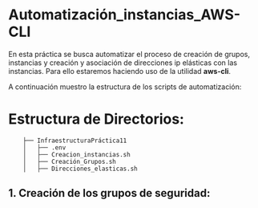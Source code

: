 # Automatización_instancias_AWS-CLI

En esta práctica se busca automatizar el proceso de creación de grupos, instancias y creación y asociación de direcciones ip elásticas con las instancias.
Para ello estaremos haciendo uso de la utilidad **aws-cli**.

A continuación muestro la estructura de los scripts de automatización:

 # Estructura de Directorios:

```
    ├── InfraestructuraPráctica11
    │   ├── .env
    │   ├── Creacion_instancias.sh
    │   ├── Creación_Grupos.sh
    │   ├── Direcciones_elasticas.sh

```
 ## 1. Creación de los grupos de seguridad:

 
